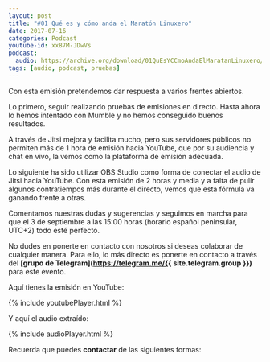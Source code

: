 ```yaml
---
layout: post
title: "#01 Qué es y cómo anda el Maratón Linuxero"
date: 2017-07-16
categories: Podcast
youtube-id: xx87M-JDwVs
podcast:
  audio: https://archive.org/download/01QuEsYCCmoAndaElMaratanLinuxero/#01%20Qu%C3%A9%20es%20y%20c%C3%B3mo%20anda%20el%20Marat%C3%B3n%20Linuxero
tags: [audio, podcast, pruebas]
---
```

Con esta emisión pretendemos dar respuesta a varios frentes abiertos.

Lo primero, seguir realizando pruebas de emisiones en directo. Hasta ahora lo hemos intentado con Mumble y no hemos conseguido buenos resultados.

A través de Jitsi mejora y facilita mucho, pero sus servidores públicos no permiten más de 1 hora de emisión hacia YouTube, que por su audiencia y chat en vivo, la vemos como la plataforma de emisión adecuada.

Lo siguiente ha sido utilizar OBS Studio como forma de conectar el audio de Jitsi hacia YouTube. Con esta emisión de 2 horas y media y a falta de pulir algunos contratiempos más durante el directo, vemos que esta fórmula va ganando frente a otras.

Comentamos nuestras dudas y sugerencias y seguimos en marcha para que el 3 de septiembre a las 15:00 horas (horario español peninsular, UTC+2) todo esté perfecto.

No dudes en ponerte en contacto con nosotros si deseas colaborar de cualquier manera. Para ello, lo más directo es ponerte en contacto a través del **[grupo de Telegram](https://telegram.me/{{ site.telegram.group }})** para este evento.

Aquí tienes la emisión en YouTube:

{% include youtubePlayer.html %}

Y aquí el audio extraído:

{% include audioPlayer.html %}

Recuerda que puedes **contactar** de las siguientes formas:
